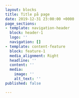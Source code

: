 ```yaml
---
layout: blocks
title: Title på page
date: 2019-12-31 23:00:00 +0000
page_sections:
- template: navigation-header
  block: header-1
  logo: ''
  navigation: []
- template: content-feature
  block: feature-1
  media_alignment: Right
  headline: ''
  content: ''
  media:
    image: ''
    alt_text: ''
published: false

---
```

